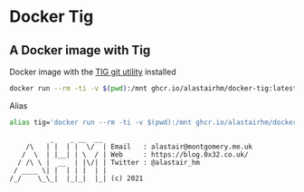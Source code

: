 # Docker Tig

## A Docker image with Tig

Docker image with the [TIG git utility](https://jonas.github.io/tig/) installed


```bash
docker run --rm -ti -v $(pwd):/mnt ghcr.io/alastairhm/docker-tig:latest
```

Alias
```bash
alias tig='docker run --rm -ti -v $(pwd):/mnt ghcr.io/alastairhm/docker-tig:latest
```

```text
          _    _ __  __
    /\   | |  | |  \/  | Email   : alastair@montgomery.me.uk
   /  \  | |__| | \  / | Web     : https://blog.0x32.co.uk/
  / /\ \ |  __  | |\/| | Twitter : @alastair_hm
 / ____ \| |  | | |  | |
/_/    \_\_|  |_|_|  |_| (c) 2021
```
